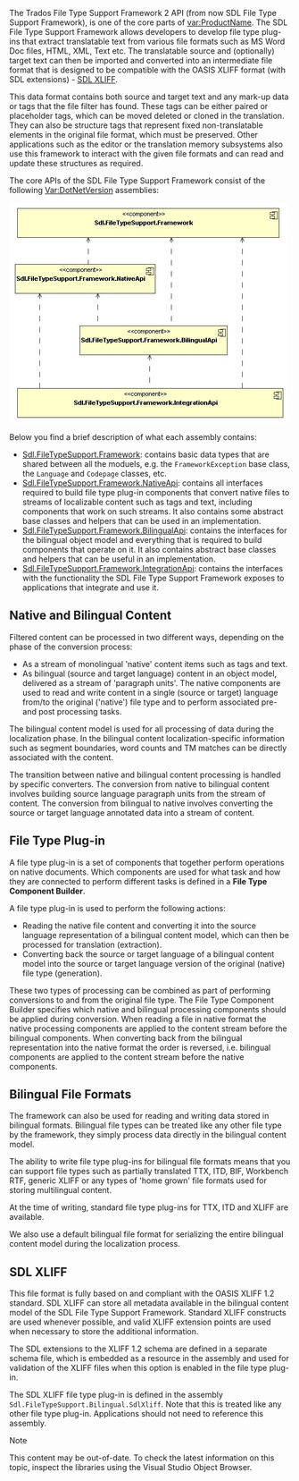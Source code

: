 The Trados File Type Support Framework 2 API (from now SDL File Type Support Framework), is one of the core parts of <var:ProductName>. The SDL File Type Support Framework allows developers to develop file type plug-ins that extract translatable text from various file formats such as MS Word Doc files, HTML, XML, Text etc. The translatable source and (optionally) target text can then be imported and converted into an intermediate file format that is designed to be compatible with the OASIS XLIFF format (with SDL extensions) - [SDL XLIFF](#sdl-xliff).

This data format contains both source and target text and any mark-up data or tags that the file filter has found. These tags can be either paired or placeholder tags, which can be moved deleted or cloned in the translation. They can also be structure tags that represent fixed non-translatable elements in the original file format, which must be preserved. Other applications such as the editor or the translation memory subsystems also use this framework to interact with the given file formats and can read and update these structures as required.

The core APIs of the SDL File Type Support Framework consist of the following <Var:DotNetVersion> assemblies:

![Implementation_Diagram__CoreModules](images/Implementation_Diagram__CoreModules.jpg)

Below you find a brief description of what each assembly contains:

* [Sdl.FileTypeSupport.Framework](../../api/filetypesupport/Sdl.FileTypeSupport.Framework.yml): contains basic data types that are shared between all the moduels, e.g. the ```FrameworkException``` base class, the ```Language``` and ```Codepage``` classes, etc.
* [Sdl.FileTypeSupport.Framework.NativeApi](../../api/filetypesupport/Sdl.FileTypeSupport.Framework.NativeApi.yml): contains all interfaces required to build file type plug-in components that convert native files to streams of localizable content such as tags and text, including components that work on such streams. It also contains some abstract base classes and helpers that can be used in an implementation.
* [Sdl.FileTypeSupport.Framework.BilingualApi](../../api/filetypesupport/Sdl.FileTypeSupport.Framework.BilingualApi.yml): contains the interfaces for the bilingual object model and everything that is required to build components that operate on it. It also contains abstract base classes and helpers that can be useful in an implementation.
* [Sdl.FileTypeSupport.Framework.IntegrationApi](../../api/filetypesupport/Sdl.FileTypeSupport.Framework.IntegrationApi.yml): contains the interfaces with the functionality the SDL File Type Support Framework exposes to applications that integrate and use it.

Native and Bilingual Content
---

Filtered content can be processed in two different ways, depending on the phase of the conversion process:

* As a stream of monolingual 'native' content items such as tags and text.
* As bilingual (source and target language) content in an object model, delivered as a stream of 'paragraph units'.
The native components are used to read and write content in a single (source or target) language from/to the original ('native') file type and to perform associated pre- and post processing tasks.

The bilingual content model is used for all processing of data during the localization phase. In the bilingual content localization-specific information such as segment boundaries, word counts and TM matches can be directly associated with the content.

The transition between native and bilingual content processing is handled by specific converters. The conversion from native to bilingual content involves building source language paragraph units from the stream of content. The conversion from bilingual to native involves converting the source or target language annotated data into a stream of content.

File Type Plug-in
---
A file type plug-in is a set of components that together perform operations on native documents. Which components are used for what task and how they are connected to perform different tasks is defined in a **File Type Component Builder**.

A file type plug-in is used to perform the following actions:

* Reading the native file content and converting it into the source language representation of a bilingual content model, which can then be processed for translation (extraction).
* Converting back the source or target language of a bilingual content model into the source or target language version of the original (native) file type (generation).

These two types of processing can be combined as part of performing conversions to and from the original file type. The File Type Component Builder specifies which native and bilingual processing components should be applied during conversion. When reading a file in native format the native processing components are applied to the content stream before the bilingual components. When converting back from the bilingual representation into the native format the order is reversed, i.e. bilingual components are applied to the content stream before the native components.

Bilingual File Formats
---

The framework can also be used for reading and writing data stored in bilingual formats. Bilingual file types can be treated like any other file type by the framework, they simply process data directly in the bilingual content model.

The ability to write file type plug-ins for bilingual file formats means that you can support file types such as partially translated TTX, ITD, BIF, Workbench RTF, generic XLIFF or any types of 'home grown' file formats used for storing multilingual content.

At the time of writing, standard file type plug-ins for TTX, ITD and XLIFF are available.

We also use a default bilingual file format for serializing the entire bilingual content model during the localization process.

SDL XLIFF
---
This file format is fully based on and compliant with the OASIS XLIFF 1.2 standard. SDL XLIFF can store all metadata available in the bilingual content model of the SDL File Type Support Framework. Standard XLIFF constructs are used whenever possible, and valid XLIFF extension points are used when necessary to store the additional information.

The SDL extensions to the XLIFF 1.2 schema are defined in a separate schema file, which is embedded as a resource in the assembly and used for validation of the XLIFF files when this option is enabled in the file type plug-in.

The SDL XLIFF file type plug-in is defined in the assembly ```Sdl.FileTypeSupport.Bilingual.SdlXliff```. Note that this is treated like any other file type plug-in. Applications should not need to reference this assembly.

   

>[!NOTE]
>
> This content may be out-of-date. To check the latest information on this topic, inspect the libraries using the Visual Studio Object Browser.

